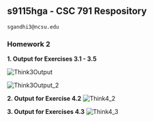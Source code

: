 ## s9115hga - CSC 791 Respository
    sgandhi3@ncsu.edu

### Homework 2

**1. Output for Exercises 3.1 - 3.5**

![Think3Output](https://cloud.githubusercontent.com/assets/7557398/9571229/68dbd9ac-4f68-11e5-9b6a-b0d7ed4aca3b.PNG)

![Think3Output_2](https://cloud.githubusercontent.com/assets/7557398/9571230/6b2f2c7c-4f68-11e5-993c-dc7b8e60a323.PNG)

**2. Output for Exercise 4.2**
![Think4_2](https://cloud.githubusercontent.com/assets/7557398/9571232/6f03d05a-4f68-11e5-8912-1292c5f2979f.png)

**3. Output for Exercises 4.3**
![Think4_3](https://cloud.githubusercontent.com/assets/7557398/9571234/712d8d6c-4f68-11e5-8a9e-e588103e82a8.png)
